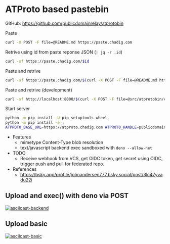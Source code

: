 # ATProto based pastebin

GitHub: https://github.com/publicdomainrelay/atprotobin

Paste

```bash
curl -X POST -F file=@README.md https://paste.chadig.com
```

Retrive using id from paste reponse JSON (`| jq -r .id`)

```bash
curl -sf https://paste.chadig.com/$id
```

Paste and retrive

```bash
curl -sf https://paste.chadig.com/$(curl -X POST -F file=@README.md https://paste.chadig.com | tee /dev/stderr | jq -r .id)
```

Paste and retrive (development)

```bash
curl -sf http://localhost:8000/$(curl -X POST -F file=@src/atprotobin/cli.py http://localhost:8000/ | tee /dev/stderr | jq -r .id)
```

Start server

```bash
python -m pip install -U pip setuptools wheel
python -m pip install -e .
ATPROTO_BASE_URL=https://atproto.chadig.com ATPROTO_HANDLE=publicdomainrelay.atproto.chadig.com ATPROTO_PASSWORD=$(python -m keyring get publicdomainrelay@protonmail.com password.publicdomainrelay.atproto.chadig.com) python -m atprotobin
```

- Features
  - mimetype Content-Type blob resolution
  - text/javascript backend exec sandboxed with `deno --allow-net`
- TODO
  - Receive webhook from VCS, get OIDC token, get secret using OIDC, trigger
    push and pull for federated repo.
- References
  - https://bsky.app/profile/johnandersen777.bsky.social/post/3lc47yvadu22i

## Upload and exec() with deno via POST

[![asciicast-backend](https://asciinema.org/a/693110.svg)](https://asciinema.org/a/693110)

## Upload basic

[![asciicast-basic](https://asciinema.org/a/693007.svg)](https://asciinema.org/a/693007)

